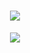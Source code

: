 <h1 align="center">
    <img src="https://readme-typing-svg.herokuapp.com/?font=Inter&size=48&center=true&vCenter=true&width=500&height=70&color=4493F8&duration=4000&lines=Software+Engineer;HPC+Optimisation;" />
</h1>

<p align="center">
  <img src="https://skillicons.dev/icons?i=python,sql" />
</p>
